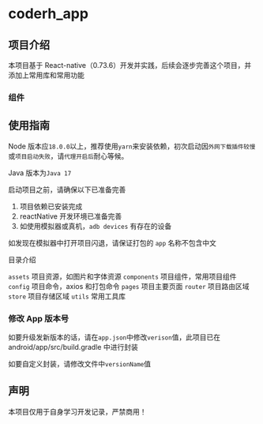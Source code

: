 # coderh_app

## 项目介绍

本项目基于 React-native（0.73.6）开发并实践，后续会逐步完善这个项目，并添加上常用库和常用功能

### 组件

## 使用指南

Node 版本应`18.0.0`以上，推荐使用`yarn`来安装依赖，初次启动因`外网下载插件较慢`或`项目启动失败`，请`代理开启后`耐心等候。

Java 版本为`Java 17`

启动项目之前，请确保以下已准备完善

1. 项目依赖已安装完成
2. reactNative 开发环境已准备完善
3. 如使用模拟器或真机，`adb devices` 有存在的设备

如发现在模拟器中打开项目闪退，请保证打包的 `app` 名称不包含中文

目录介绍

`assets` 项目资源，如图片和字体资源
`components` 项目组件，常用项目组件
`config` 项目命令，axios 和打包命令
`pages` 项目主要页面
`router` 项目路由区域
`store` 项目存储区域
`utils` 常用工具库

### 修改 App 版本号

如要升级发新版本的话，请在`app.json`中修改`verison`值，此项目已在 android/app/src/build.gradle 中进行封装

如要自定义封装，请修改文件中`versionName`值

## 声明

本项目仅用于自身学习开发记录，严禁商用！
